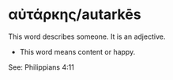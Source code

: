 # αὐτάρκης/autarkēs
This word describes someone. It is an adjective.

* This word means content or happy.

See: Philippians 4:11
